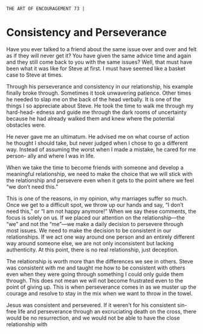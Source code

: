 ```
THE ART OF ENCOURAGEMENT 73 |
```
# Consistency and Perseverance

Have you ever talked to a friend about the same issue over and over and
felt as if they will never get it? You have given the same advice time and again
and they still come back to you with the same issues? Well, that must have been
what it was like for Steve at first. I must have seemed like a basket case to Steve
at times.

Through his perseverance and consistency in our relationship, his example
finally broke through. Sometimes it took unwavering patience. Other times he
needed to slap me on the back of the head verbally. It is one of the things I so
appreciate about Steve. He took the time to walk me through my hard-head-
edness and guide me through the dark rooms of uncertainty because he had
already walked them and knew where the potential obstacles were.

He never gave me an ultimatum. He advised me on what course of action
he thought I should take, but never judged when I chose to go a different way.
Instead of assuming the worst when I made a mistake, he cared for me person-
ally and where I was in life.

When we take the time to become friends with someone and develop a
meaningful relationship, we need to make the choice that we will stick with the
relationship and persevere even when it gets to the point where we feel “we don’t
need this.”

This is one of the reasons, in my opinion, why marriages suffer so much.
Once we get to a difficult spot, we throw up our hands and say, “I don’t need
this,” or “I am not happy anymore!” When we say these comments, the focus
is solely on us. If we placed our attention on the relationship—the “we” and
not the “me”—we make a daily decision to persevere through most issues. We
need to make the decision to be consistent in our relationships. If we act one
way around one person and an entirely different way around someone else, we
are not only inconsistent but lacking authenticity. At this point, there is no real
relationship, just deception.

The relationship is worth more than the differences we see in others.
Steve was consistent with me and taught me how to be consistent with
others even when they were going through something I could only guide them
through. This does not mean we will not become frustrated even to the point of
giving up. This is when perseverance comes in as we muster up the courage and
resolve to stay in the mix when we want to throw in the towel.

Jesus was consistent and persevered. If it weren’t for his consistent sin-free
life and perseverance through an excruciating death on the cross, there would
be no resurrection, and we would not be able to have the close relationship with

